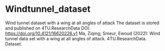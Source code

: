 # Windtunnel_dataset
Wind tunnel dataset with a wing at all angles of attack 
The dataset is stored and published on 4TU.ResearchData 
DOI: https://doi.org/10.4121/16620226.v1 
Ma, Ziqing; Smeur, Ewoud (2022): Wind tunnel data set with a wing at all angles of attack. 4TU.ResearchData. Dataset.
